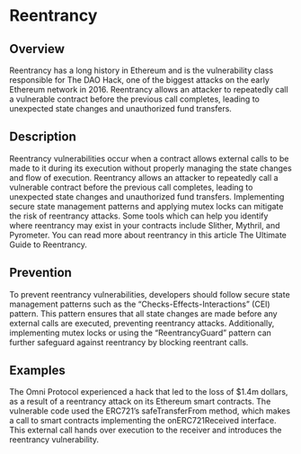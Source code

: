# Reentrancy

## Overview

Reentrancy has a long history in Ethereum and is the vulnerability class responsible for The DAO Hack, one of the biggest attacks on the early Ethereum network in 2016. Reentrancy allows an attacker to repeatedly call a vulnerable contract before the previous call completes, leading to unexpected state changes and unauthorized fund transfers.

## Description

Reentrancy vulnerabilities occur when a contract allows external calls to be made to it during its execution without properly managing the state changes and flow of execution. Reentrancy allows an attacker to repeatedly call a vulnerable contract before the previous call completes, leading to unexpected state changes and unauthorized fund transfers. Implementing secure state management patterns and applying mutex locks can mitigate the risk of reentrancy attacks. Some tools which can help you identify where reentrancy may exist in your contracts include Slither, Mythril, and Pyrometer. You can read more about reentrancy in this article The Ultimate Guide to Reentrancy.

## Prevention

To prevent reentrancy vulnerabilities, developers should follow secure state management patterns such as the “Checks-Effects-Interactions” (CEI) pattern. This pattern ensures that all state changes are made before any external calls are executed, preventing reentrancy attacks. Additionally, implementing mutex locks or using the “ReentrancyGuard” pattern can further safeguard against reentrancy by blocking reentrant calls.

## Examples

The Omni Protocol experienced a hack that led to the loss of $1.4m dollars, as a result of a reentrancy attack on its Ethereum smart contracts. The vulnerable code used the ERC721’s safeTransferFrom method, which makes a call to smart contracts implementing the onERC721Received interface. This external call hands over execution to the receiver and introduces the reentrancy vulnerability.
